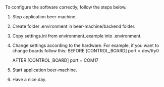 To configure the software correctly, follow the steps below.
1. Stop application beer-machine.
2. Create folder .environment in beer-machine/backend folder.
3. Copy settings.ini from environment_example into .environment.
4. Change settings according to the hardware. For example, if you want to change boards follow this:
    BEFORE
        [CONTROL_BOARD]
        port = dev/tty0

    AFTER
        [CONTROL_BOARD]
        port = COM17

5. Start application beer-machine.
6. Have a nice day.